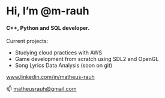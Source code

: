 # Hi, I’m @m-rauh
#### C++, Python and SQL developer.

Current projects:
- Studying cloud practices with AWS
- Game development from scratch using SDL2 and OpenGL
- Song Lyrics Data Analysis (soon on git)

www.linkedin.com/in/matheus-rauh

📫 matheusrauh@gmail.com
